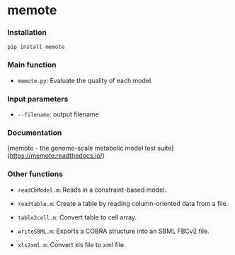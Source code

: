 # memote



### Installation
```
pip install memote
```

### Main function

- `memote.py`:  Evaluate the quality of each model.

### Input parameters
- `--filename`: output filename 


### Documentation
[memote - the genome-scale metabolic model test suite] (https://memote.readthedocs.io/)


### Other functions

- `readCbModel.m`: Reads in a constraint-based model.

- `readtable.m`: Create a table by reading column-oriented data from a file.

- `table2cell.m`: Convert table to cell array.

- `writeSBML.m`: Exports a COBRA structure into an SBML FBCv2 file. 

- `xls2xml.m`: Convert xls file to xml file.
